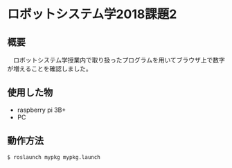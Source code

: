 # ロボットシステム学2018課題2

## 概要
　ロボットシステム学授業内で取り扱ったプログラムを用いてブラウザ上で数字が増えることを確認しました。
 
## 使用した物
* raspberry pi 3B+
* PC
 
## 動作方法
```
$ roslaunch mypkg mypkg.launch
```

